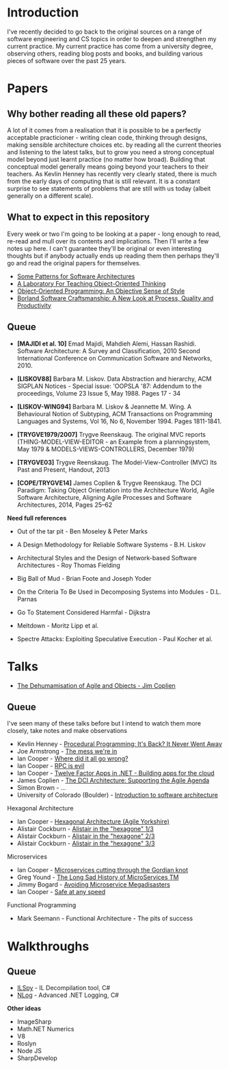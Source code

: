# Introduction
I've recently decided to go back to the original sources on a range of software engineering and CS topics in order to deepen and strengthen my current practice. My current practice has come from a university degree, observing others, reading blog posts and books, and building various pieces of software over the past 25 years.

# Papers

## Why bother reading all these old papers?

A lot of it comes from a realisation that it is possible to be a perfectly acceptable practicioner - writing clean code, thinking through designs, making sensible architecture choices etc. by reading all the current theories and listening to the latest talks, but to grow you need a strong conceptual model beyond just learnt practice (no matter how broad). Building that conceptual model generally means going beyond your teachers to their teachers. As Kevlin Henney has recently very clearly stated, there is much from the early days of computing that is still relevant. It is a constant surprise to see statements of problems that are still with us today (albeit generally on a different scale). 

## What to expect in this repository

Every week or two I'm going to be looking at a paper - long enough to read, re-read and mull over its contents and implications. Then I'll write a few notes up here. I can't guarantee they'll be original or even interesting thoughts but if anybody actually ends up reading them then perhaps they'll go and read the original papers for themselves.
* [Some Patterns for Software Architectures](Papers/SHAW96%20-%20Some%20Patterns%20for%20Software%20Architectures.md)
* [A Laboratory For Teaching Object-Oriented Thinking](Papers/BECKC89%20-%20Laboratory%20For%20Teaching%20OO%20Thinking.md)
* [Object-Oriented Programming: An Objective Sense of Style](Papers/LIEB88%20-%20OO%20Programming%20An%20Objective%20Sense%20of%20Style.md)
* [Borland Software Craftsmanship: A New Look at Process, Quality and Productivity](Papers/COPLIEN94%20-%20Borland%20Software%20Craftmanship.md)

## Queue

* **[MAJIDI et al. 10]** Emad Majidi, Mahdieh Alemi, Hassan Rashidi. Software Architecture: A Survey and Classification, 2010 Second International Conference on Communication Software and Networks, 2010. 

* **[LISKOV88]** Barbara M. Liskov. Data Abstraction and hierarchy, ACM SIGPLAN Notices - Special issue: 'OOPSLA '87: Addendum to the proceedings, Volume 23 Issue 5, May 1988. Pages 17 - 34

* **[LISKOV-WING94]** Barbara M. Liskov & Jeannette M. Wing. A Behavioural Notion of Subtyping, ACM Transactions on Programming Languages and Systems, Vol 16, No 6, November 1994. Pages 1811-1841.

* **[TRYGVE1979/2007]** Trygve Reenskaug. The original MVC reports (THING-MODEL-VIEW-EDITOR - an Example from a planningsystem, May 1979 & MODELS-VIEWS-CONTROLLERS, December 1979)

* **[TRYGVE03]** Trygve Reenskaug. The Model-View-Controller (MVC) Its Past and Present, Handout, 2013

* **[COPE/TRYGVE14]** James Coplien & Trygve Reenskaug. The DCI Paradigm: Taking Object Orientation into the Architecture World, Agile Software Architecture, Aligning Agile Processes and Software Architectures, 2014, Pages 25–62

**Need full references**
* Out of the tar pit - Ben Moseley & Peter Marks

* A Design Methodology for Reliable Software Systems - B.H. Liskov

* Architectural Styles and the Design of Network-based Software Architectures - Roy Thomas Fielding

* Big Ball of Mud - Brian Foote and Joseph Yoder

* On the Criteria To Be Used in Decomposing Systems into Modules - D.L. Parnas

* Go To Statement Considered Harmfal - Dijkstra 

* Meltdown - Moritz Lipp et al.

* Spectre Attacks: Exploiting Speculative Execution - Paul Kocher et al.

# Talks
* [The Dehumamisation of Agile and Objects - Jim Coplien](Talks/The%20Dehumamisation%20of%20Agile%20and%20Objects.md)

## Queue

I've seen many of these talks before but I intend to watch them more closely, take notes and make observations


* Kevlin Henney - [Procedural Programming: It's Back? It Never Went Away](https://www.youtube.com/watch?v=otAcmD6XEEE)
* Joe Armstrong - [The mess we're in](https://vimeo.com/97408239)
* Ian Cooper - [Where did it all go wrong?](https://vimeo.com/68375232)
* Ian Cooper - [RPC is evil](https://www.youtube.com/watch?v=ZjgF_C1uRKU)
* Ian Cooper - [Twelve Factor Apps in .NET - Building apps for the cloud](https://www.youtube.com/watch?v=GzYkO6cJ1DA)
* James Coplien - [The DCI Architecture: Supporting the Agile Agenda](https://vimeo.com/8235574)
* Simon Brown - ...
* University of Colorado (Boulder) - [Introduction to software architecture](https://www.youtube.com/watch?v=x30DcBfCJRI&app=desktop)

Hexagonal Architecture
* Ian Cooper - [Hexagonal Architecture (Agile Yorkshire)](https://www.youtube.com/watch?v=FJUevNLEtuU)
* Alistair Cockburn - [Alistair in the "hexagone" 1/3](https://www.youtube.com/watch?v=th4AgBcrEHA)
* Alistair Cockburn - [Alistair in the "hexagone" 2/3](https://www.youtube.com/watch?v=iALcE8BPs94)
* Alistair Cockburn - [Alistair in the "hexagone" 3/3](https://www.youtube.com/watch?v=DAe0Bmcyt-4)

Microservices
* Ian Cooper - [Microservices cutting through the Gordian knot](https://www.youtube.com/watch?v=yxuhOAN3tQQ)
* Greg Yound - [The Long Sad History of MicroServices TM](https://www.youtube.com/watch?v=MjIfWe6bn40)
* Jimmy Bogard - [Avoiding Microservice Megadisasters](https://www.youtube.com/watch?v=gfh-VCTwMw8)
* Ian Cooper - [Safe at any speed](https://www.youtube.com/watch?v=4piJPI_ueIw)

Functional Programming
* Mark Seemann - Functional Architecture - The pits of success

# Walkthroughs
## Queue

* [ILSpy](https://github.com/icsharpcode/ILSpy) - IL Decompilation tool, C#
* [NLog](https://github.com/nlog/NLog/) - Advanced .NET Logging, C#

**Other ideas**

* ImageSharp
* Math.NET Numerics
* V8
* Roslyn
* Node JS
* SharpDevelop
